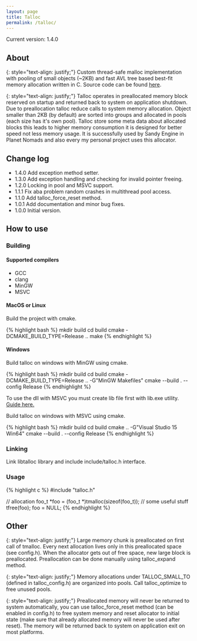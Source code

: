 ```yaml
---
layout: page
title: Talloc 
permalink: /talloc/
---
```

Current version: 1.4.0

## About 
{: style="text-align: justify;"}
Custom thread-safe malloc implementation with pooling of small objects (~2KB) and fast AVL tree based best-fit memory 
allocation written in C. Source code can be found [here](https://github.com/travisdoor/talloc).

{: style="text-align: justify;"}
Talloc operates in preallocated memory block reserved on startup and returned back to system on application 
shutdown. Due to preallocation talloc reduce calls to system memory allocation. Object smaller than 2KB (by default)
are sorted into groups and allocated in pools (each size has it's own pool). Talloc store some meta data about
allocated blocks this leads to higher memory consumption it is designed for better speed not less memory usage.
It is successfully used by Sandy Engine in Planet Nomads and also every my personal project uses this allocator.

## Change log
  * 1.4.0 Add exception method setter. 
  * 1.3.0 Add exception handling and checking for invalid pointer freeing.
  * 1.2.0 Locking in pool and MSVC support.
  * 1.1.1 Fix aba problem random crashes in multithread pool access.
  * 1.1.0 Add talloc_force_reset method.
  * 1.0.1 Add documentation and minor bug fixes.
  * 1.0.0 Initial version.

## How to use
### Building 
#### Supported compilers
  * GCC
  * clang
  * MinGW
  * MSVC

#### MacOS or Linux
Build the project with cmake.

{% highlight bash %}
mkdir build
cd build
cmake -DCMAKE_BUILD_TYPE=Release ..
make
{% endhighlight %}

#### Windows
Build talloc on windows with MinGW using cmake.

{% highlight bash %}
mkdir build
cd build
cmake -DCMAKE_BUILD_TYPE=Release .. -G"MinGW Makefiles"
cmake --build . --config Release
{% endhighlight %}

To use the dll with MSVC you must create lib file first with lib.exe utility. 
[Guide here.](http://www.mingw.org/wiki/MSVC_and_MinGW_DLLs)

Build talloc on windows with MSVC using cmake.

{% highlight bash %}
mkdir build
cd build
cmake .. -G"Visual Studio 15 Win64"
cmake --build . --config Release
{% endhighlight %}

### Linking
Link libtalloc library and include include/talloc.h interface.

### Usage

{% highlight c %}
#include "talloc.h"

// allocation
foo_t *foo = (foo_t *)tmalloc(sizeof(foo_t));
// some useful stuff
tfree(foo);
foo = NULL;
{% endhighlight %}

## Other

{: style="text-align: justify;"}
Large memory chunk is preallocated on first call of tmalloc. 
Every next allocation lives only in this preallocated space (see config.h). 
When the allocator gets out of free space, new large block is preallocated. 
Preallocation can be done manually using talloc_expand method.

{: style="text-align: justify;"}
Memory allocations under TALLOC_SMALL_TO (defined in talloc_config.h) are organized into pools. Call talloc_optimize to 
free unused pools.

{: style="text-align: justify;"}
Preallocated memory will never be returned to system automatically, you can use talloc_force_reset method 
(can be enabled in config.h) to free system memory and reset allocator to initial state (make sure that already allocated
memory will never be used after reset). The memory will be returned back to system on application exit on most platforms.

